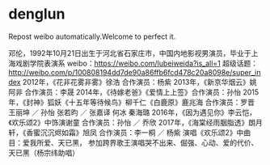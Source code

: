 # denglun
Repost weibo automatically.Welcome to perfect it.

邓伦，1992年10月21日出生于河北省石家庄市，中国内地影视男演员，毕业于上海戏剧学院表演系
weibo：https://weibo.com/lubeiweida?is_all=1
超级话题：http://weibo.com/p/100808194dd7de90a86ffb6fcd478c20a8098e/super_index
2012年，《花非花雾非雾》徐浩 合作演员：杨紫
2013年，《新京华烟云》姚阿非 合作演员：李晟
2014年，《待嫁老爸》《爱情上上签》合作演员：孙怡
2015年，《封神》狐妖《十五年等待候鸟》柳千仁《白鹿原》鹿兆海 合作演员：罗晋 王丽坤 ／ 孙怡 张若昀 ／ 张嘉译 何冰 秦海璐
2016年，《因为遇见你》李云恺，《欢乐颂2》中饰演谢童 合作演员：孙怡 ／ 乔欣
2017年，《海棠经雨胭脂透》朗月轩，《香蜜沉沉烬如霜》旭凤 合作演员：李一桐 ／ 杨紫
演唱《欢乐颂2》中曲目：爱我所爱、天已黑，
参加跨界歌王演唱哭不出来、倔强、心动、爱的代价、天已黑（杨宗纬助唱）

